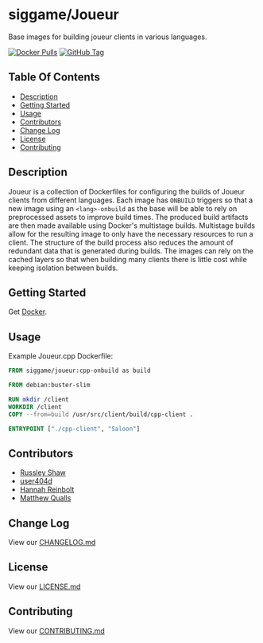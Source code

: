 # siggame/Joueur

Base images for building joueur clients in various languages.

[![Docker Pulls](https://img.shields.io/docker/pulls/siggame/joueur.svg?style=flat-square)](https://hub.docker.com/r/siggame/Joueur/)
[![GitHub Tag](https://img.shields.io/github/tag/siggame/Joueur.svg?style=flat-square)](https://github.com/siggame/Joueur/tags)

## Table Of Contents

- [Description](#description)
- [Getting Started](#getting-started)
- [Usage](#usage)
- [Contributors](#contributors)
- [Change Log](#change-log)
- [License](#license)
- [Contributing](#contributing)

## Description

Joueur is a collection of Dockerfiles for configuring the builds of Joueur clients from different languages.
Each image has `ONBUILD` triggers so that a new image using an `<lang>-onbuild` as the base will be able to rely
on preprocessed assets to improve build times. The produced build artifacts are then made available using Docker's
multistage builds. Multistage builds allow for the resulting image to only have the necessary resources to run
a client. The structure of the build process also reduces the amount of redundant data that is generated during
builds. The images can rely on the cached layers so that when building many clients there is little cost while
keeping isolation between builds.

## Getting Started

Get [Docker](https://www.docker.com/get-docker).

## Usage

Example Joueur.cpp Dockerfile:

```Dockerfile
FROM siggame/joueur:cpp-onbuild as build

FROM debian:buster-slim

RUN mkdir /client
WORKDIR /client
COPY --from=build /usr/src/client/build/cpp-client .

ENTRYPOINT ["./cpp-client", "Saloon"]
```

## Contributors

- [Russley Shaw](https://github.com/russleyshaw)
- [user404d](https://github.com/user404d)
- [Hannah Reinbolt](https://github.com/LoneGalaxy)
- [Matthew Qualls](https://github.com/MatthewQualls)

## Change Log

View our [CHANGELOG.md](https://github.com/siggame/Joueur/blob/master/CHANGELOG.md)

## License

View our [LICENSE.md](https://github.com/siggame/Joueur/blob/master/LICENSE.md)

## Contributing

View our [CONTRIBUTING.md](https://github.com/siggame/Joueur/blob/master/CONTRIBUTING.md)